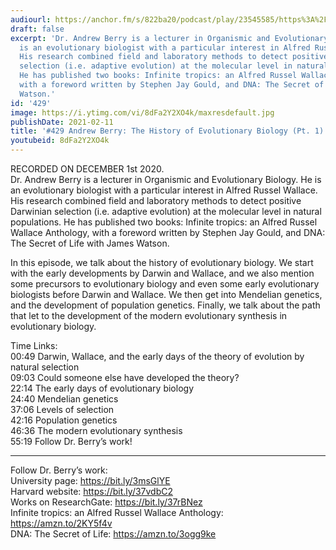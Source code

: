 ```yaml
---
audiourl: https://anchor.fm/s/822ba20/podcast/play/23545585/https%3A%2F%2Fd3ctxlq1ktw2nl.cloudfront.net%2Fstaging%2F2020-11-5%2F862fa51d-adbd-75e0-a270-37ead489f450.m4a
draft: false
excerpt: 'Dr. Andrew Berry is a lecturer in Organismic and Evolutionary Biology. He
  is an evolutionary biologist with a particular interest in Alfred Russel Wallace.
  His research combined field and laboratory methods to detect positive Darwinian
  selection (i.e. adaptive evolution) at the molecular level in natural populations.
  He has published two books: Infinite tropics: an Alfred Russel Wallace Anthology,
  with a foreword written by Stephen Jay Gould, and DNA: The Secret of Life with James
  Watson.'
id: '429'
image: https://i.ytimg.com/vi/8dFa2Y2XO4k/maxresdefault.jpg
publishDate: 2021-02-11
title: '#429 Andrew Berry: The History of Evolutionary Biology (Pt. 1)'
youtubeid: 8dFa2Y2XO4k
---
```

<div class="timelinks">

RECORDED ON DECEMBER 1st 2020.  
Dr. Andrew Berry is a lecturer in Organismic and Evolutionary Biology. He is an evolutionary biologist with a particular interest in Alfred Russel Wallace. His research combined field and laboratory methods to detect positive Darwinian selection (i.e. adaptive evolution) at the molecular level in natural populations. He has published two books: Infinite tropics: an Alfred Russel Wallace Anthology, with a foreword written by Stephen Jay Gould, and DNA: The Secret of Life with James Watson.

In this episode, we talk about the history of evolutionary biology. We start with the early developments by Darwin and Wallace, and we also mention some precursors to evolutionary biology and even some early evolutionary biologists before Darwin and Wallace. We then get into Mendelian genetics, and the development of population genetics. Finally, we talk about the path that let to the development of the modern evolutionary synthesis in evolutionary biology.

Time Links:  
<time>00:49</time> Darwin, Wallace, and the early days of the theory of evolution by natural selection  
<time>09:03</time> Could someone else have developed the theory?  
<time>22:14</time> The early days of evolutionary biology  
<time>24:40</time> Mendelian genetics  
<time>37:06</time> Levels of selection  
<time>42:16</time> Population genetics  
<time>46:36</time> The modern evolutionary synthesis  
<time>55:19</time> Follow Dr. Berry’s work!

---

Follow Dr. Berry’s work:  
University page: https://bit.ly/3msGlYE  
Harvard website: https://bit.ly/37vdbC2  
Works on ResearchGate: https://bit.ly/37rBNez  
Infinite tropics: an Alfred Russel Wallace Anthology: https://amzn.to/2KY5f4v  
DNA: The Secret of Life: https://amzn.to/3ogg9ke
</div>

